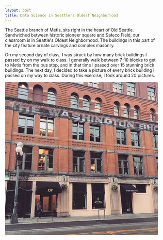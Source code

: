 ```yaml
---
layout: post
title: Data Science in Seattle's Oldest Neighborhood
---
```


The Seattle branch of Metis, sits right in the heart of Old Seattle. Sandwiched between historic pioneer square and Safeco Field, our classroom is in Seattle's Oldest Neighborhood. The buildings in this part of the city feature ornate carvings and complex masonry. 

On my second day of class, I was struck by how many brick buildings I passed by on my walk to class. I generally walk between 7-10 blocks to get to Metis from the bus stop, and in that time I passed over 15 stunning brick buildings. The next day, I decided to take a picture of every brick building I passed on my way to class. During this exercise, I took around 20 pictures. 

![_brick10](/images/brick10.jpg)
